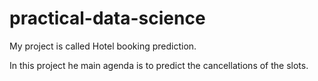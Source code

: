 # practical-data-science

My project is called Hotel booking prediction.

In this project he main agenda is to predict the cancellations of the slots.
